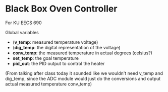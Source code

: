 Black Box Oven Controller
=========================

For KU EECS 690

Global variables

* (**v_temp**: measured temperature voltage)
* (**dig_temp**: the digital representation of the voltage)
* **conv_temp**: the measured temperature in actual degrees (celsius?)
* **set_temp**: the goal temperature
* **pid_out**: the PID output to control the heater

(From talking after class today it sounded like we wouldn't need v_temp and dig_temp, since the ADC module would just do the conversions and output actual measured temperature conv_temp)